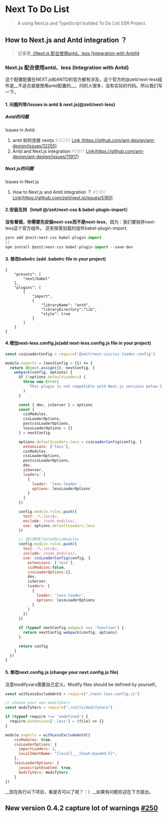 # Next To Do List

> A using Next.js and TypeScript builded To Do List SSR Project.

## How to Next.js and Antd integration ？

>记录至[《Next.js 配合使用antd、less (Integration with Antd)》](https://www.yuque.com/steven-kkr5g/aza/ig3x9w)

### Next.js 配合使用antd、less (Integration with Antd)

这个配置配置在NEXT.js和ANTD的官方都有涉及，这个官方的@zeit/next-less组件是__不适合直接使用antd配置的__，问的人很多，没有实际的代码。所以我们写一下。


#### 1. 问题列举/Issues in antd & next.js(@zeit/next-less)

##### Antd的问题
Issues in Antd:
1. antd 如何连接 nextjs <span data-type="color" style="color:rgb(163, 170, 177)">#12255 </span>[Link (https://github.com/ant-design/ant-design/issues/12255)](https://github.com/ant-design/ant-design/issues/12255)
2. Antd and Next.js integration <span data-type="color" style="color:rgb(163, 170, 177)">#11917 </span>[Link(https://github.com/ant-design/ant-design/issues/11917)](https://github.com/ant-design/ant-design/issues/11917)

##### Next.js的问题
Issues in Next.js
1. How to Next.js and Antd integration ？ <span data-type="color" style="color:rgb(163, 170, 177)">#5180 </span>[Link(https://github.com/zeit/next.js/issues/5180)](https://github.com/zeit/next.js/issues/5180)

#### 2.安装支持（Intall @/zeit/next-css & babel-plugin-import）

__没有看错，你需要先安装next-css而不是next-less__，因为：我们要抛弃next-less这个官方组件。
还有按需加载的组件babel-plugin-import.

```javascript
yarn add @zeit/next-css babel-plugin-import
||
npm install @zeit/next-css babel-plugin-import --save-dev
```


#### 3. 修改babelrc (add .babelrc file in your project)

```plain
{
    "presets": [
        "next/babel"
    ],
    "plugins": [
        [
            "import",
            {
                "libraryName": "antd",
                "libraryDirectory":"lib",
                "style": true
            }
        ]
    ]
}
```

#### 4.增加next-less.config.js(add next-less.config.js file in your project)

```javascript
const cssLoaderConfig = require('@zeit/next-css/css-loader-config')

module.exports = (nextConfig = {}) => {
  return Object.assign({}, nextConfig, {
    webpack(config, options) {
      if (!options.defaultLoaders) {
        throw new Error(
          'This plugin is not compatible with Next.js versions below 5.0.0 https://err.sh/next-plugins/upgrade'
        )
      }

      const { dev, isServer } = options
      const {
        cssModules,
        cssLoaderOptions,
        postcssLoaderOptions,
        lessLoaderOptions = {}
      } = nextConfig

      options.defaultLoaders.less = cssLoaderConfig(config, {
        extensions: ['less'],
        cssModules,
        cssLoaderOptions,
        postcssLoaderOptions,
        dev,
        isServer,
        loaders: [
          {
            loader: 'less-loader',
            options: lessLoaderOptions
          }
        ]
      })

      config.module.rules.push({
        test: /\.less$/,
        exclude: /node_modules/,
        use: options.defaultLoaders.less
      })

      // 我们禁用了antd的cssModules
      config.module.rules.push({
        test: /\.less$/,
        include: /node_modules/,
        use: cssLoaderConfig(config, {
          extensions: ['less'],
          cssModules:false,
          cssLoaderOptions:{},
          dev,
          isServer,
          loaders: [
            {
              loader: 'less-loader',
              options: lessLoaderOptions
            }
          ]
        })
      })

      if (typeof nextConfig.webpack === 'function') {
        return nextConfig.webpack(config, options)
      }

      return config
    }
  })
}
```

#### 5. 修改next.config.js (change your next.config.js file)

注意modifyvars需要自己定义。Modify files should be defined by yourself。

```javascript
const withLessExcludeAntd = require("./next-less.config.js")

// choose your own modifyVars
const modifyVars = require("./utils/modifyVars")

if (typeof require !== 'undefined') {
  require.extensions['.less'] = (file) => {}
}

module.exports = withLessExcludeAntd({
    cssModules: true,
    cssLoaderOptions: {
      importLoaders: 1,
      localIdentName: "[local]___[hash:base64:5]",
    },
    lessLoaderOptions: {
      javascriptEnabled: true,
      modifyVars: modifyVars
    }
})
```


__现在执行以下项目，看是否可以了呢？：）__如果有问题欢迎在下方提出。

## New version 0.4.2 capture lot of warnings [#250](https://github.com/webpack-contrib/mini-css-extract-plugin/issues/250)
